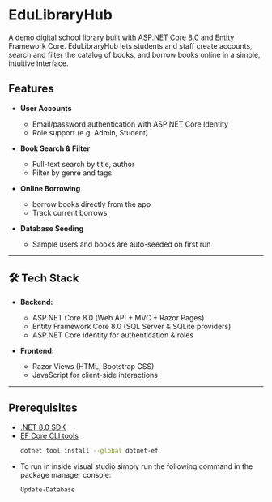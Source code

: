 # EduLibraryHub

A demo digital school library built with ASP.NET Core 8.0 and Entity Framework Core. EduLibraryHub lets students and staff create accounts, search and filter the catalog of books, and borrow books online in a simple, intuitive interface.

## Features

- **User Accounts**  
  - Email/password authentication with ASP.NET Core Identity  
  - Role support (e.g. Admin, Student)

- **Book Search & Filter**  
  - Full-text search by title, author
  - Filter by genre and tags

- **Online Borrowing**  
  - borrow books directly from the app  
  - Track current borrows

- **Database Seeding**  
  - Sample users and books are auto-seeded on first run  

---

## 🛠️ Tech Stack

- **Backend:**  
  - ASP.NET Core 8.0 (Web API + MVC + Razor Pages)  
  - Entity Framework Core 8.0 (SQL Server & SQLite providers)  
  - ASP.NET Core Identity for authentication & roles  

- **Frontend:**  
  - Razor Views (HTML, Bootstrap CSS)  
  - JavaScript for client-side interactions  

---

## Prerequisites

- [.NET 8.0 SDK](https://dotnet.microsoft.com/download/dotnet/8.0)  
- [EF Core CLI tools](https://docs.microsoft.com/ef/core/cli/dotnet)  
  ```bash
  dotnet tool install --global dotnet-ef

- To run in inside visual studio simply run the following command in the package manager console:
  ```bash
  Update-Database
